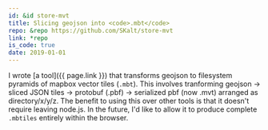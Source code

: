 ```yaml
---
id: &id store-mvt
title: Slicing geojson into <code>.mbt</code>
repo: &repo https://github.com/SKalt/store-mvt
link: *repo
is_code: true
date: 2019-01-01
---
```

I wrote [a tool]({{ page.link }}) that transforms geojson to filesystem pyramids of mapbox vector tiles (`.mbt`). This involves tranforming geojson → sliced JSON tiles → protobuf (.pbf) → serialized pbf (now .mvt) arranged as directory/x/y/z. The benefit to using this over other tools is that it doesn't require leaving node.js.  In the future, I'd like to allow it to produce complete `.mbtiles` entirely within the browser.
